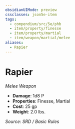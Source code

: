 ```yaml
---
obsidianUIMode: preview
cssclasses: json5e-item
tags:
  - compendium/src/5e/phb
  - item/property/finesse
  - item/property/martial
  - item/weapon/martial/melee
aliases:
  - Rapier
---
```

# Rapier
*Melee Weapon*  

- **Damage**: 1d8 P
- **Properties**: Finesse, Martial
- **Cost**: 25 gp
- **Weight**: 2.0 lbs.

*Source: SRD / Basic Rules*